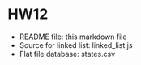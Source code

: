 HW12
===

- README file: this markdown file
- Source for linked list: linked_list.js
- Flat file database: states.csv